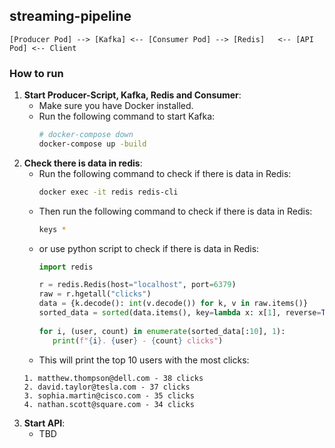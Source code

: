 ## streaming-pipeline

```
[Producer Pod] --> [Kafka] <-- [Consumer Pod] --> [Redis]   <-- [API Pod] <-- Client
```

### How to run
1. **Start Producer-Script, Kafka, Redis and Consumer**: 
   - Make sure you have Docker installed.
   - Run the following command to start Kafka:
     ```bash
     # docker-compose down
     docker-compose up -build
     ```
2. **Check there is data in redis**:
   - Run the following command to check if there is data in Redis:
     ```bash
     docker exec -it redis redis-cli
     ```
   - Then run the following command to check if there is data in Redis:
     ```bash
     keys *
     ```
   - or use python script to check if there is data in Redis:
     ```python
     import redis

     r = redis.Redis(host="localhost", port=6379)
     raw = r.hgetall("clicks")
     data = {k.decode(): int(v.decode()) for k, v in raw.items()}
     sorted_data = sorted(data.items(), key=lambda x: x[1], reverse=True)
    
     for i, (user, count) in enumerate(sorted_data[:10], 1):
        print(f"{i}. {user} - {count} clicks")
     ```
    - This will print the top 10 users with the most clicks:
     ```
     1. matthew.thompson@dell.com - 38 clicks
     2. david.taylor@tesla.com - 37 clicks
     3. sophia.martin@cisco.com - 35 clicks
     4. nathan.scott@square.com - 34 clicks
    ```
3. **Start API**:
   - TBD


